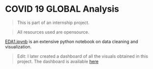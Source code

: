# COVID 19 GLOBAL Analysis

> This is part of an internship project.

> All resources used are opensource.

[EDA1.ipynb](https://github.com/tanyajainC137/COVID-19-Global-Analysis/blob/master/EDA1.ipynb) is an extensive python notebook on data cleaning and visualization.

> Edit: I later created a dashboard of all the visuals obtained in this project. The dashboard is available [here](https://github.com/tanyajainC137/flask-dashboard)

